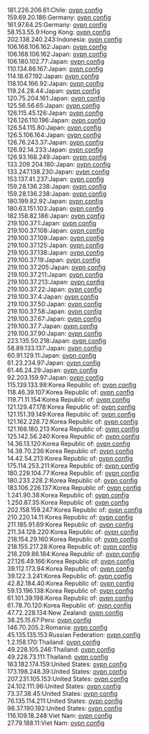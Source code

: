 181.226.206.61:Chile: [ovpn config](vpn/181_226_206_61.ovpn)  
159.69.20.186:Germany: [ovpn config](vpn/159_69_20_186.ovpn)  
161.97.64.25:Germany: [ovpn config](vpn/161_97_64_25.ovpn)  
58.153.55.9:Hong Kong: [ovpn config](vpn/58_153_55_9.ovpn)  
202.138.240.243:Indonesia: [ovpn config](vpn/202_138_240_243.ovpn)  
106.168.106.162:Japan: [ovpn config](vpn/106_168_106_162.ovpn)  
106.168.106.162:Japan: [ovpn config](vpn/106_168_106_162.ovpn)  
106.180.102.77:Japan: [ovpn config](vpn/106_180_102_77.ovpn)  
110.134.86.167:Japan: [ovpn config](vpn/110_134_86_167.ovpn)  
114.18.67.192:Japan: [ovpn config](vpn/114_18_67_192.ovpn)  
118.104.166.92:Japan: [ovpn config](vpn/118_104_166_92.ovpn)  
119.24.28.44:Japan: [ovpn config](vpn/119_24_28_44.ovpn)  
120.75.204.161:Japan: [ovpn config](vpn/120_75_204_161.ovpn)  
125.56.56.65:Japan: [ovpn config](vpn/125_56_56_65.ovpn)  
126.115.45.126:Japan: [ovpn config](vpn/126_115_45_126.ovpn)  
126.126.110.196:Japan: [ovpn config](vpn/126_126_110_196.ovpn)  
126.54.115.80:Japan: [ovpn config](vpn/126_54_115_80.ovpn)  
126.5.106.164:Japan: [ovpn config](vpn/126_5_106_164.ovpn)  
126.76.243.37:Japan: [ovpn config](vpn/126_76_243_37.ovpn)  
126.92.14.233:Japan: [ovpn config](vpn/126_92_14_233.ovpn)  
126.93.168.249:Japan: [ovpn config](vpn/126_93_168_249.ovpn)  
133.209.204.180:Japan: [ovpn config](vpn/133_209_204_180.ovpn)  
133.247.138.230:Japan: [ovpn config](vpn/133_247_138_230.ovpn)  
153.137.41.237:Japan: [ovpn config](vpn/153_137_41_237.ovpn)  
159.28.136.238:Japan: [ovpn config](vpn/159_28_136_238.ovpn)  
159.28.136.238:Japan: [ovpn config](vpn/159_28_136_238.ovpn)  
180.199.82.92:Japan: [ovpn config](vpn/180_199_82_92.ovpn)  
180.63.151.103:Japan: [ovpn config](vpn/180_63_151_103.ovpn)  
182.158.82.186:Japan: [ovpn config](vpn/182_158_82_186.ovpn)  
219.100.37.1:Japan: [ovpn config](vpn/219_100_37_1.ovpn)  
219.100.37.108:Japan: [ovpn config](vpn/219_100_37_108.ovpn)  
219.100.37.109:Japan: [ovpn config](vpn/219_100_37_109.ovpn)  
219.100.37.125:Japan: [ovpn config](vpn/219_100_37_125.ovpn)  
219.100.37.138:Japan: [ovpn config](vpn/219_100_37_138.ovpn)  
219.100.37.19:Japan: [ovpn config](vpn/219_100_37_19.ovpn)  
219.100.37.205:Japan: [ovpn config](vpn/219_100_37_205.ovpn)  
219.100.37.211:Japan: [ovpn config](vpn/219_100_37_211.ovpn)  
219.100.37.213:Japan: [ovpn config](vpn/219_100_37_213.ovpn)  
219.100.37.22:Japan: [ovpn config](vpn/219_100_37_22.ovpn)  
219.100.37.4:Japan: [ovpn config](vpn/219_100_37_4.ovpn)  
219.100.37.50:Japan: [ovpn config](vpn/219_100_37_50.ovpn)  
219.100.37.58:Japan: [ovpn config](vpn/219_100_37_58.ovpn)  
219.100.37.67:Japan: [ovpn config](vpn/219_100_37_67.ovpn)  
219.100.37.7:Japan: [ovpn config](vpn/219_100_37_7.ovpn)  
219.100.37.90:Japan: [ovpn config](vpn/219_100_37_90.ovpn)  
223.135.50.218:Japan: [ovpn config](vpn/223_135_50_218.ovpn)  
58.89.133.137:Japan: [ovpn config](vpn/58_89_133_137.ovpn)  
60.91.129.11:Japan: [ovpn config](vpn/60_91_129_11.ovpn)  
61.23.234.97:Japan: [ovpn config](vpn/61_23_234_97.ovpn)  
61.46.24.29:Japan: [ovpn config](vpn/61_46_24_29.ovpn)  
92.203.159.97:Japan: [ovpn config](vpn/92_203_159_97.ovpn)  
115.139.133.98:Korea Republic of: [ovpn config](vpn/115_139_133_98.ovpn)  
118.46.39.107:Korea Republic of: [ovpn config](vpn/118_46_39_107.ovpn)  
119.71.11.154:Korea Republic of: [ovpn config](vpn/119_71_11_154.ovpn)  
121.129.47.178:Korea Republic of: [ovpn config](vpn/121_129_47_178.ovpn)  
121.151.39.149:Korea Republic of: [ovpn config](vpn/121_151_39_149.ovpn)  
121.162.228.72:Korea Republic of: [ovpn config](vpn/121_162_228_72.ovpn)  
121.166.180.213:Korea Republic of: [ovpn config](vpn/121_166_180_213.ovpn)  
125.142.56.240:Korea Republic of: [ovpn config](vpn/125_142_56_240.ovpn)  
14.36.13.120:Korea Republic of: [ovpn config](vpn/14_36_13_120.ovpn)  
14.38.70.236:Korea Republic of: [ovpn config](vpn/14_38_70_236.ovpn)  
14.42.54.213:Korea Republic of: [ovpn config](vpn/14_42_54_213.ovpn)  
175.114.253.211:Korea Republic of: [ovpn config](vpn/175_114_253_211.ovpn)  
180.229.104.77:Korea Republic of: [ovpn config](vpn/180_229_104_77.ovpn)  
180.233.228.2:Korea Republic of: [ovpn config](vpn/180_233_228_2.ovpn)  
183.106.226.137:Korea Republic of: [ovpn config](vpn/183_106_226_137.ovpn)  
1.241.90.38:Korea Republic of: [ovpn config](vpn/1_241_90_38.ovpn)  
1.250.87.35:Korea Republic of: [ovpn config](vpn/1_250_87_35.ovpn)  
202.158.159.247:Korea Republic of: [ovpn config](vpn/202_158_159_247.ovpn)  
210.220.14.11:Korea Republic of: [ovpn config](vpn/210_220_14_11.ovpn)  
211.185.91.69:Korea Republic of: [ovpn config](vpn/211_185_91_69.ovpn)  
211.34.128.220:Korea Republic of: [ovpn config](vpn/211_34_128_220.ovpn)  
218.154.29.160:Korea Republic of: [ovpn config](vpn/218_154_29_160.ovpn)  
218.155.217.28:Korea Republic of: [ovpn config](vpn/218_155_217_28.ovpn)  
218.209.86.184:Korea Republic of: [ovpn config](vpn/218_209_86_184.ovpn)  
27.126.49.166:Korea Republic of: [ovpn config](vpn/27_126_49_166.ovpn)  
39.112.173.94:Korea Republic of: [ovpn config](vpn/39_112_173_94.ovpn)  
39.122.3.241:Korea Republic of: [ovpn config](vpn/39_122_3_241.ovpn)  
42.82.184.40:Korea Republic of: [ovpn config](vpn/42_82_184_40.ovpn)  
59.13.196.138:Korea Republic of: [ovpn config](vpn/59_13_196_138.ovpn)  
61.101.39.198:Korea Republic of: [ovpn config](vpn/61_101_39_198.ovpn)  
61.78.70.120:Korea Republic of: [ovpn config](vpn/61_78_70_120.ovpn)  
47.72.228.134:New Zealand: [ovpn config](vpn/47_72_228_134.ovpn)  
38.25.15.67:Peru: [ovpn config](vpn/38_25_15_67.ovpn)  
146.70.205.2:Romania: [ovpn config](vpn/146_70_205_2.ovpn)  
45.135.135.153:Russian Federation: [ovpn config](vpn/45_135_135_153.ovpn)  
1.2.158.170:Thailand: [ovpn config](vpn/1_2_158_170.ovpn)  
49.228.105.246:Thailand: [ovpn config](vpn/49_228_105_246.ovpn)  
49.228.73.111:Thailand: [ovpn config](vpn/49_228_73_111.ovpn)  
163.182.174.159:United States: [ovpn config](vpn/163_182_174_159.ovpn)  
173.198.248.39:United States: [ovpn config](vpn/173_198_248_39.ovpn)  
207.231.105.153:United States: [ovpn config](vpn/207_231_105_153.ovpn)  
24.102.111.96:United States: [ovpn config](vpn/24_102_111_96.ovpn)  
73.37.38.45:United States: [ovpn config](vpn/73_37_38_45.ovpn)  
76.135.114.211:United States: [ovpn config](vpn/76_135_114_211.ovpn)  
98.37.190.192:United States: [ovpn config](vpn/98_37_190_192.ovpn)  
116.109.18.248:Viet Nam: [ovpn config](vpn/116_109_18_248.ovpn)  
27.79.188.11:Viet Nam: [ovpn config](vpn/27_79_188_11.ovpn)  
